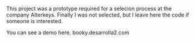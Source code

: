 This project was a prototype required for a selecion process at the company Alterkeys. Finally I was not selected, but I leave here the code if someone is interested. 

You can see a demo here. booky.desarrolla2.com
